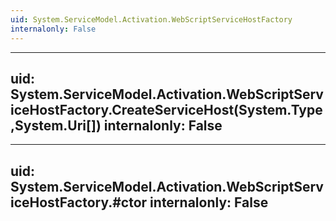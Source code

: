 ```yaml
---
uid: System.ServiceModel.Activation.WebScriptServiceHostFactory
internalonly: False
---
```


---
uid: System.ServiceModel.Activation.WebScriptServiceHostFactory.CreateServiceHost(System.Type,System.Uri[])
internalonly: False
---

---
uid: System.ServiceModel.Activation.WebScriptServiceHostFactory.#ctor
internalonly: False
---
